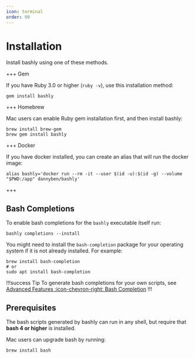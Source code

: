 ```yaml
---
icon: terminal
order: 99
---
```


# Installation

Install bashly using one of these methods.

+++ Gem

If you have Ruby 3.0 or higher (`ruby -v`), use this installation method:

```shell
gem install bashly
```

+++ Homebrew

Mac users can enable Ruby gem installation first, and then install bashly:

```shell
brew install brew-gem
brew gem install bashly
```

+++ Docker

If you have docker installed, you can create an alias that will run the docker image:

```shell
alias bashly='docker run --rm -it --user $(id -u):$(id -g) --volume "$PWD:/app" dannyben/bashly'
```

+++


## Bash Completions

To enable bash completions for the `bashly` executable itself run:

```shell
bashly completions --install
```

You might need to install the `bash-completion` package for your operating
system if it is not already installed. For example:

```shell
brew install bash-completion
# or
sudo apt install bash-completion
```

!!!success Tip
To generate bash completions for your own scripts, see  
[Advanced Features :icon-chevron-right: Bash Completion](/advanced/bash-completion/)
!!!

## Prerequisites

The bash scripts generated by bashly can run in any shell, but require that
**bash 4 or higher** is installed.

Mac users can upgrade bash by running:

```
brew install bash
```
